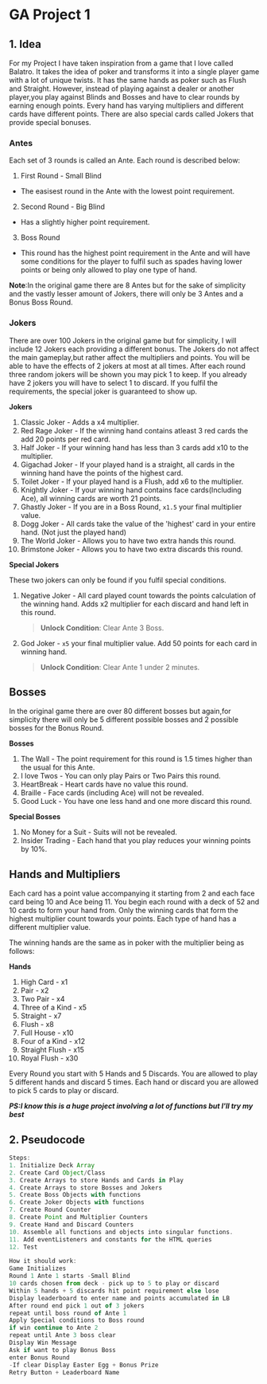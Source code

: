 # GA Project 1

## 1. Idea

For my Project I have taken inspiration from a game that I love called Balatro. It takes the idea of poker and transforms it into a single player game with a lot of unique twists. It has the same hands as poker such as Flush and Straight. However, instead of playing against a dealer or another player,you play against Blinds and Bosses and have to clear rounds by earning enough points. Every hand has varying multipliers and different cards have different points. There are also special cards called Jokers that provide special bonuses.

### Antes

Each set of 3 rounds is called an Ante. Each round is described below:

1. First Round - Small Blind

- The easisest round in the Ante with the lowest point requirement.

2. Second Round - Big Blind

- Has a slightly higher point requirement.

3. Boss Round

- This round has the highest point requirement in the Ante and will have some conditions for the player to fulfil such as spades having lower points or being only allowed to play one type of hand.

**Note**:In the original game there are 8 Antes but for the sake of simplicity and the vastly lesser amount of Jokers, there will only be 3 Antes and a Bonus Boss Round.

### Jokers

There are over 100 Jokers in the original game but for simplicity, I will include 12 Jokers each providing a different bonus. The Jokers do not affect the main gameplay,but rather affect the multipliers and points. You will be able to have the effects of 2 jokers at most at all times. After each round three random jokers will be shown you may pick 1 to keep. If you already have 2 jokers you will have to select 1 to discard. If you fulfil the requirements, the special joker is guaranteed to show up.

**Jokers**

1. Classic Joker - Adds a x4 multiplier.
2. Red Rage Joker - If the winning hand contains atleast 3 red cards the add 20 points per red card.
3. Half Joker - If your winning hand has less than 3 cards add x10 to the multiplier.
4. Gigachad Joker - If your played hand is a straight, all cards in the winning hand have the points of the highest card.
5. Toilet Joker - If your played hand is a Flush, add x6 to the multiplier.
6. Knightly Joker - If your winning hand contains face cards(Including Ace), all winning cards are worth 21 points.
7. Ghastly Joker - If you are in a Boss Round, `x1.5` your final multiplier value.
8. Dogg Joker - All cards take the value of the 'highest' card in your entire hand. (Not just the played hand)
9. The World Joker - Allows you to have two extra hands this round.
10. Brimstone Joker - Allows you to have two extra discards this round.

**Special Jokers**

These two jokers can only be found if you fulfil special conditions.

1. Negative Joker - All card played count towards the points calculation of the winning hand. Adds x2 multiplier for each discard and hand left in this round.
   > **Unlock Condition**: Clear Ante 3 Boss.
2. God Joker - `x5` your final multiplier value. Add 50 points for each card in winning hand.
   > **Unlock Condition**: Clear Ante 1 under 2 minutes.

## Bosses

In the original game there are over 80 different bosses but again,for simplicity there will only be 5 different possible bosses and 2 possible bosses for the Bonus Round.

**Bosses**

1. The Wall - The point requirement for this round is 1.5 times higher than the usual for this Ante.
2. I love Twos - You can only play Pairs or Two Pairs this round.
3. HeartBreak - Heart cards have no value this round.
4. Braille - Face cards (including Ace) will not be revealed.
5. Good Luck - You have one less hand and one more discard this round.

**Special Bosses**

1. No Money for a Suit - Suits will not be revealed.
2. Insider Trading - Each hand that you play reduces your winning points by 10%.

## Hands and Multipliers

Each card has a point value accompanying it starting from 2 and each face card being 10 and Ace being 11.
You begin each round with a deck of 52 and 10 cards to form your hand from. Only the winning cards that form the highest multiplier count towards your points. Each type of hand has a different multiplier value.

The winning hands are the same as in poker with the multiplier being as follows:

**Hands**

1. High Card - x1
2. Pair - x2
3. Two Pair - x4
4. Three of a Kind - x5
5. Straight - x7
6. Flush - x8
7. Full House - x10
8. Four of a Kind - x12
9. Straight Flush - x15
10. Royal Flush - x30

Every Round you start with 5 Hands and 5 Discards. You are allowed to play 5 different hands and discard 5 times. Each hand or discard you are allowed to pick 5 cards to play or discard.

**_PS:I know this is a huge project involving a lot of functions but I'll try my best_**

## 2. Pseudocode

```js
Steps:
1. Initialize Deck Array
2. Create Card Object/Class
3. Create Arrays to store Hands and Cards in Play
4. Create Arrays to store Bosses and Jokers
5. Create Boss Objects with functions
6. Create Joker Objects with functions
7. Create Round Counter
8. Create Point and Multiplier Counters
9. Create Hand and Discard Counters
10. Assemble all functions and objects into singular functions.
11. Add eventListeners and constants for the HTML queries
12. Test
```

```js
How it should work:
Game Initializes
Round 1 Ante 1 starts -Small Blind
10 cards chosen from deck - pick up to 5 to play or discard
Within 5 hands + 5 discards hit point requirement else lose
Display leaderboard to enter name and points accumulated in LB
After round end pick 1 out of 3 jokers
repeat until boss round of Ante 1
Apply Special conditions to Boss round
if win continue to Ante 2
repeat until Ante 3 boss clear
Display Win Message
Ask if want to play Bonus Boss
enter Bonus Round
-If clear Display Easter Egg + Bonus Prize
Retry Button + Leaderboard Name
```
